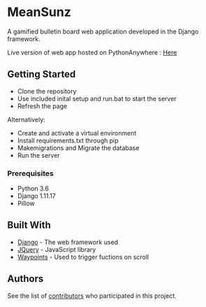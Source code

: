# MeanSunz
A gamified bulletin board web application developed in the Django framework.

Live version of web app hosted on PythonAnywhere : [Here](http://2323841m.pythonanywhere.com/)

## Getting Started

* Clone the repository
* Use included inital setup and run.bat to start the server
* Refresh the page

Alternatively:
* Create and activate a virtual environment
* Install requirements.txt through pip 
* Makemigrations and Migrate the database
* Run the server

### Prerequisites

* Python 3.6
* Django 1.11.17
* Pillow

## Built With

* [Django](https://www.djangoproject.com/) - The web framework used
* [JQuery](https://jquery.com/) - JavaScript library
* [Waypoints](http://imakewebthings.com/waypoints/) - Used to trigger fuctions on scroll

## Authors

See the list of [contributors](https://github.com/2323841m/MeanSunz_Project/contributors) who participated in this project.
